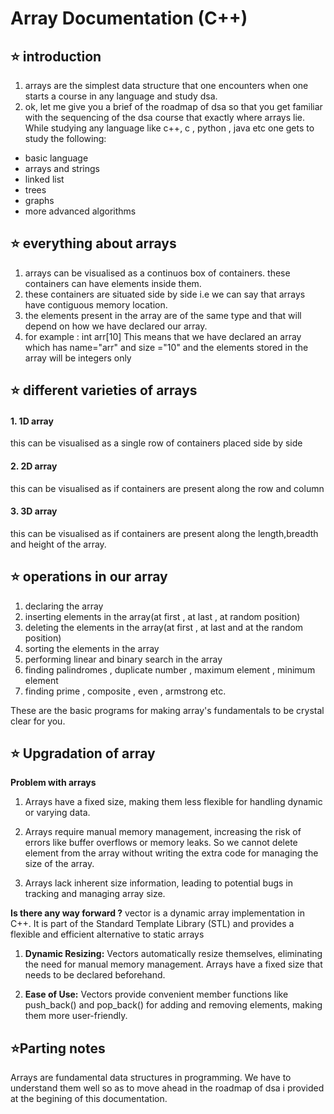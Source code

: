 # Array Documentation (C++)

## ⭐ introduction
 1. arrays are the simplest data structure that one encounters when one starts a course in any language and study dsa.
 2. ok, let me give you a brief of the roadmap of dsa so that you get familiar with the sequencing of the dsa course that exactly where arrays lie. While studying any language like c++, c , python , java etc one gets to study the following:
- basic language
- arrays and strings
- linked list
- trees
- graphs
- more advanced algorithms

## ⭐ everything about arrays
1. arrays can be visualised as a continuos box of containers. these containers can have elements inside them.
2. these containers are situated side by side i.e we can say that arrays have contiguous memory location.
3. the elements present in the array are of the same type and that will depend on how we have declared our array.
4. for example : int arr[10]
    This means that we have declared an array which has name="arr"
    and size ="10" and the elements stored in the array will be integers only

## ⭐ different varieties of arrays
#### 1. 1D array
this can be visualised as a single row of containers placed side by side
#### 2. 2D array
this can be visualised as if containers are present along the row and column 
#### 3. 3D array
this can be visualised as if containers are present along the length,breadth and height of the array.

## ⭐ operations in our array
 1. declaring the array  
 2. inserting elements in the array(at first , at last , at random position)  
 3. deleting the elements in the array(at first , at last and at the random position)  
 4. sorting the elements in the array  
 5. performing linear and binary search in the array  
 6. finding palindromes , duplicate number , maximum element , minimum element   
 7. finding prime , composite , even , armstrong etc.  


 These are the basic programs for making array's fundamentals to be crystal clear for you.

## ⭐ Upgradation of array
**Problem with arrays**
1.  Arrays have a fixed size, making them less flexible for handling dynamic or varying data.

2.  Arrays require manual memory management, increasing the risk of errors like buffer overflows or memory leaks. So we cannot delete element from the array without writing the extra code for managing the size of the array.

3.  Arrays lack inherent size information, leading to potential bugs in tracking and managing array size.

**Is there any way forward ?**
vector is a dynamic array implementation in C++. It is part of the Standard Template Library (STL) and provides a flexible and efficient alternative to static arrays

1. **Dynamic Resizing:** Vectors automatically resize themselves, eliminating the need for manual memory management. Arrays have a fixed size that needs to be declared beforehand.

2. **Ease of Use:** Vectors provide convenient member functions like push_back() and pop_back() for adding and removing elements, making them more user-friendly.

## ⭐Parting notes 
Arrays are fundamental data structures in programming. 
We have to understand them well so as to move ahead in the roadmap of dsa i provided at the begining of this documentation.




